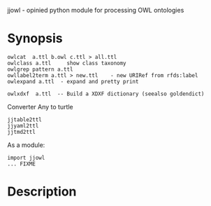 jjowl - opinied python module for processing OWL ontologies

# Synopsis

    owlcat  a.ttl b.owl c.ttl > all.ttl
    owlclass a.ttl     show class taxonomy
    owlgrep pattern a.ttl
    owllabel2term a.ttl > new.ttl    - new URIRef from rfds:label
    owlexpand a.ttl  - expand and pretty print

    owlxdxf  a.ttl  -- Build a XDXF dictionary (seealso goldendict)

Converter Any to turtle

    jjtable2ttl
    jjyaml2ttl
    jjtmd2ttl

As a module:

    import jjowl
    ... FIXME

# Description


